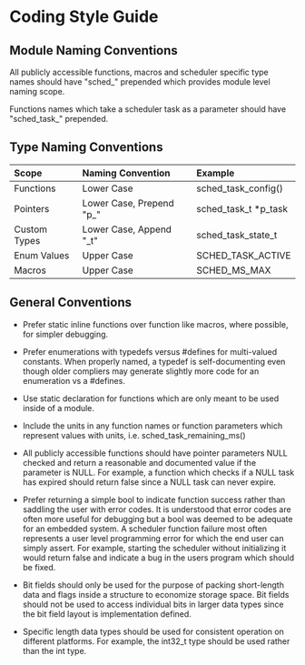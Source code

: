#  Coding Style Guide

## Module Naming Conventions

All publicly accessible functions, macros and scheduler specific type names should have "sched_" prepended which provides module level naming scope.

Functions names which take a scheduler task as a parameter should have "sched_task_" prepended.

## Type Naming Conventions

| Scope               | Naming Convention           | Example                 |
| :----               | :----                       | :----                   |
| Functions           | Lower Case                  | sched_task_config()     |
| Pointers            | Lower Case, Prepend "p_"    | sched_task_t *p_task    |
| Custom Types        | Lower Case, Append "_t"     | sched_task_state_t      |
| Enum Values         | Upper Case                  | SCHED_TASK_ACTIVE       |
| Macros              | Upper Case                  | SCHED_MS_MAX            |

## General Conventions

* Prefer static inline functions over function like macros, where possible, for simpler debugging.

* Prefer enumerations with typedefs versus #defines for multi-valued constants.  When properly named, a typedef is self-documenting even though older compliers may generate slightly more code for an enumeration vs a #defines.

* Use static declaration for functions which are only meant to be used inside of a module.

* Include the units in any function names or function parameters which represent values with units,  i.e. sched_task_remaining_ms()

* All publicly accessible functions should have pointer parameters NULL checked and return a reasonable and documented value if the parameter is NULL.  For example, a function which checks if a NULL task has expired should return false since a NULL task can never expire.

* Prefer returning a simple bool to indicate function success rather than saddling the user with error codes.  It is understood that error codes are often more useful for debugging but a bool was deemed to be adequate for an embedded system.  A scheduler function failure most often represents a user level programming error for which the end user can simply assert.  For example, starting the scheduler without initializing it would return false and indicate a bug in the users program which should be fixed.

* Bit fields should only be used for the purpose of packing short-length data and flags inside a structure to economize storage space.  Bit fields should not be used to access individual bits in larger data types since the bit field layout is implementation defined.

* Specific length data types should be used for consistent operation on different platforms.  For example, the int32_t type should be used rather than the int type.